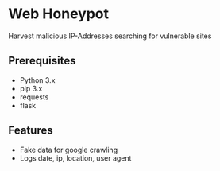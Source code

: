 # Web Honeypot
Harvest malicious IP-Addresses searching for vulnerable sites

## Prerequisites
- Python 3.x
- pip 3.x
- requests
- flask

## Features
- Fake data for google crawling
- Logs date, ip, location, user agent
